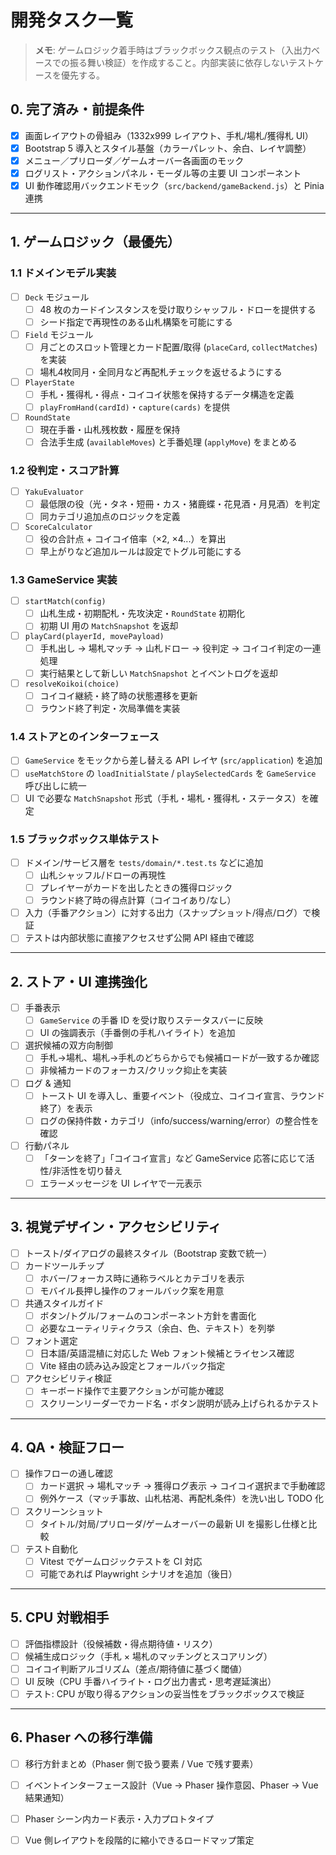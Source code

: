 # 開発タスク一覧

> **メモ**: ゲームロジック着手時はブラックボックス観点のテスト（入出力ベースでの振る舞い検証）を作成すること。内部実装に依存しないテストケースを優先する。

## 0. 完了済み・前提条件
- [x] 画面レイアウトの骨組み（1332x999 レイアウト、手札/場札/獲得札 UI）
- [x] Bootstrap 5 導入とスタイル基盤（カラーパレット、余白、レイヤ調整）
- [x] メニュー／プリローダ／ゲームオーバー各画面のモック
- [x] ログリスト・アクションパネル・モーダル等の主要 UI コンポーネント
- [x] UI 動作確認用バックエンドモック（`src/backend/gameBackend.js`）と Pinia 連携

---

## 1. ゲームロジック（最優先）
### 1.1 ドメインモデル実装
- [ ] `Deck` モジュール
  - [ ] 48 枚のカードインスタンスを受け取りシャッフル・ドローを提供する
  - [ ] シード指定で再現性のある山札構築を可能にする
- [ ] `Field` モジュール
  - [ ] 月ごとのスロット管理とカード配置/取得 (`placeCard`, `collectMatches`) を実装
  - [ ] 場札4枚同月・全同月など再配札チェックを返せるようにする
- [ ] `PlayerState`
  - [ ] 手札・獲得札・得点・コイコイ状態を保持するデータ構造を定義
  - [ ] `playFromHand(cardId)`・`capture(cards)` を提供
- [ ] `RoundState`
  - [ ] 現在手番・山札残枚数・履歴を保持
  - [ ] 合法手生成 (`availableMoves`) と手番処理 (`applyMove`) をまとめる

### 1.2 役判定・スコア計算
- [ ] `YakuEvaluator`
  - [ ] 最低限の役（光・タネ・短冊・カス・猪鹿蝶・花見酒・月見酒）を判定
  - [ ] 同カテゴリ追加点のロジックを定義
- [ ] `ScoreCalculator`
  - [ ] 役の合計点 + コイコイ倍率（×2, ×4...）を算出
  - [ ] 早上がりなど追加ルールは設定でトグル可能にする

### 1.3 GameService 実装
- [ ] `startMatch(config)`
  - [ ] 山札生成・初期配札・先攻決定・`RoundState` 初期化
  - [ ] 初期 UI 用の `MatchSnapshot` を返却
- [ ] `playCard(playerId, movePayload)`
  - [ ] 手札出し → 場札マッチ → 山札ドロー → 役判定 → コイコイ判定の一連処理
  - [ ] 実行結果として新しい `MatchSnapshot` とイベントログを返却
- [ ] `resolveKoikoi(choice)`
  - [ ] コイコイ継続・終了時の状態遷移を更新
  - [ ] ラウンド終了判定・次局準備を実装

### 1.4 ストアとのインターフェース
- [ ] `GameService` をモックから差し替える API レイヤ (`src/application`) を追加
- [ ] `useMatchStore` の `loadInitialState` / `playSelectedCards` を `GameService` 呼び出しに統一
- [ ] UI で必要な `MatchSnapshot` 形式（手札・場札・獲得札・ステータス）を確定

### 1.5 ブラックボックス単体テスト
- [ ] ドメイン/サービス層を `tests/domain/*.test.ts` などに追加
  - [ ] 山札シャッフル/ドローの再現性
  - [ ] プレイヤーがカードを出したときの獲得ロジック
  - [ ] ラウンド終了時の得点計算（コイコイあり/なし）
- [ ] 入力（手番アクション）に対する出力（スナップショット/得点/ログ）で検証
- [ ] テストは内部状態に直接アクセスせず公開 API 経由で確認

---

## 2. ストア・UI 連携強化
- [ ] 手番表示
  - [ ] `GameService` の手番 ID を受け取りステータスバーに反映
  - [ ] UI の強調表示（手番側の手札ハイライト）を追加
- [ ] 選択候補の双方向制御
  - [ ] 手札→場札、場札→手札のどちらからでも候補ロードが一致するか確認
  - [ ] 非候補カードのフォーカス/クリック抑止を実装
- [ ] ログ & 通知
  - [ ] トースト UI を導入し、重要イベント（役成立、コイコイ宣言、ラウンド終了）を表示
  - [ ] ログの保持件数・カテゴリ（info/success/warning/error）の整合性を確認
- [ ] 行動パネル
  - [ ] 「ターンを終了」「コイコイ宣言」など GameService 応答に応じて活性/非活性を切り替え
  - [ ] エラーメッセージを UI レイヤで一元表示

---

## 3. 視覚デザイン・アクセシビリティ
- [ ] トースト/ダイアログの最終スタイル（Bootstrap 変数で統一）
- [ ] カードツールチップ
  - [ ] ホバー/フォーカス時に通称ラベルとカテゴリを表示
  - [ ] モバイル長押し操作のフォールバック案を用意
- [ ] 共通スタイルガイド
  - [ ] ボタン/トグル/フォームのコンポーネント方針を書面化
  - [ ] 必要なユーティリティクラス（余白、色、テキスト）を列挙
- [ ] フォント選定
  - [ ] 日本語/英語混植に対応した Web フォント候補とライセンス確認
  - [ ] Vite 経由の読み込み設定とフォールバック指定
- [ ] アクセシビリティ検証
  - [ ] キーボード操作で主要アクションが可能か確認
  - [ ] スクリーンリーダーでカード名・ボタン説明が読み上げられるかテスト

---

## 4. QA・検証フロー
- [ ] 操作フローの通し確認
  - [ ] カード選択 → 場札マッチ → 獲得ログ表示 → コイコイ選択まで手動確認
  - [ ] 例外ケース（マッチ事故、山札枯渇、再配札条件）を洗い出し TODO 化
- [ ] スクリーンショット
  - [ ] タイトル/対局/プリローダ/ゲームオーバーの最新 UI を撮影し仕様と比較
- [ ] テスト自動化
  - [ ] Vitest でゲームロジックテストを CI 対応
  - [ ] 可能であれば Playwright シナリオを追加（後日）

---

## 5. CPU 対戦相手
- [ ] 評価指標設計（役候補数・得点期待値・リスク）
- [ ] 候補生成ロジック（手札 × 場札のマッチングとスコアリング）
- [ ] コイコイ判断アルゴリズム（差点/期待値に基づく閾値）
- [ ] UI 反映（CPU 手番ハイライト・ログ出力書式・思考遅延演出）
- [ ] テスト: CPU が取り得るアクションの妥当性をブラックボックスで検証

---

## 6. Phaser への移行準備
- [ ] 移行方針まとめ（Phaser 側で扱う要素 / Vue で残す要素）
- [ ] イベントインターフェース設計（Vue → Phaser 操作意図、Phaser → Vue 結果通知）
- [ ] Phaser シーン内カード表示・入力プロトタイプ
- [ ] Vue 側レイアウトを段階的に縮小できるロードマップ策定

